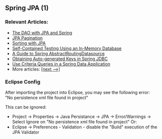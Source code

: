 ## Spring JPA (1)

### Relevant Articles: 
- [The DAO with JPA and Spring](https://www.baeldung.com/spring-dao-jpa)
- [JPA Pagination](https://www.baeldung.com/jpa-pagination)
- [Sorting with JPA](https://www.baeldung.com/jpa-sort)
- [Self-Contained Testing Using an In-Memory Database](https://www.baeldung.com/spring-jpa-test-in-memory-database)
- [A Guide to Spring AbstractRoutingDatasource](https://www.baeldung.com/spring-abstract-routing-data-source)
- [Obtaining Auto-generated Keys in Spring JDBC](https://www.baeldung.com/spring-jdbc-autogenerated-keys)
- [Use Criteria Queries in a Spring Data Application](https://www.baeldung.com/spring-data-criteria-queries)
- More articles: [[next -->]](/spring-jpa-2)

### Eclipse Config 
After importing the project into Eclipse, you may see the following error:  
"No persistence xml file found in project"

This can be ignored: 
- Project -> Properties -> Java Persistance -> JPA -> Error/Warnings -> Select Ignore on "No persistence xml file found in project"
Or: 
- Eclipse -> Preferences - Validation - disable the "Build" execution of the JPA Validator 

